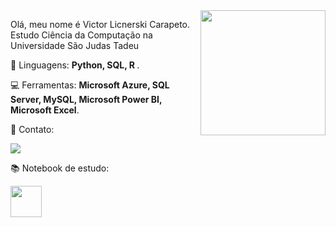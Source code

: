 <img src="https://user-images.githubusercontent.com/61326775/225127328-29ed64da-f2bf-4cf7-99e7-368d87dc3b14.gif" min-width="200px" max-width="200px" width="200px" align="right"/>
<p align="left">
Olá, meu nome é Victor Licnerski Carapeto.<br>
Estudo Ciência da Computação na Universidade São Judas Tadeu 
</p>

<p align="left">
 🚀 Linguagens: <strong>Python, SQL, R </strong>.
</p>

<p align="left">
  💻 Ferramentas: <strong>Microsoft Azure, SQL Server, MySQL, Microsoft Power BI, Microsoft Excel</strong>.
</p>

<p align="left">
  💼 Contato: <br>
</p>
<p align="left">
  <a href="https://www.linkedin.com/in/victorlicnerskicarapeto/" alt="Linkedin">
  <img src="https://img.shields.io/badge/-Linkedin-0e76a8?style=flat-square&logo=Linkedin&logoColor=white&link=www.linkedin.com/in/brenoabdala" /></a>
</p>

<p align="left">
  📚 Notebook de estudo: <br>
</p>
<p align="left">
  <a href="https://colab.research.google.com/drive/1Tf7vijUpEKSGyutxdM5XFBsWkzmHvqUO?authuser=2#scrollTo=MNX68eSS_zuf" alt="Google Colab">
  <img src="https://user-images.githubusercontent.com/61326775/228035711-f883ba58-4ef7-470b-9886-bb2c6026a879.PNG" width="50px" /></a>
</p>

